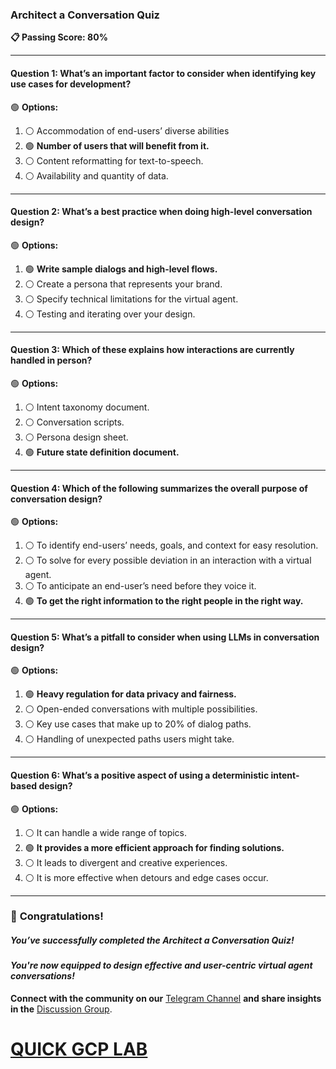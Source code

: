 ### **Architect a Conversation Quiz**  

**📋 Passing Score: 80%**  

---

#### **Question 1:** What’s an important factor to consider when identifying key use cases for development?  

🟢 **Options:**  
1. ⚪ Accommodation of end-users’ diverse abilities 
2. 🟢 **Number of users that will benefit from it.**
3. ⚪ Content reformatting for text-to-speech.  
4. ⚪ Availability and quantity of data.  

---

#### **Question 2:** What’s a best practice when doing high-level conversation design?  

🟢 **Options:**  
1. 🟢 **Write sample dialogs and high-level flows.**  
2. ⚪ Create a persona that represents your brand.  
3. ⚪ Specify technical limitations for the virtual agent.  
4. ⚪ Testing and iterating over your design.  

---

#### **Question 3:** Which of these explains how interactions are currently handled in person?  

🟢 **Options:**  
1. ⚪ Intent taxonomy document.  
2. ⚪ Conversation scripts.
3. ⚪ Persona design sheet.  
4. 🟢 **Future state definition document.**  

---

#### **Question 4:** Which of the following summarizes the overall purpose of conversation design?  

🟢 **Options:**  
1. ⚪ To identify end-users’ needs, goals, and context for easy resolution.  
2. ⚪ To solve for every possible deviation in an interaction with a virtual agent.  
3. ⚪ To anticipate an end-user’s need before they voice it.  
4. 🟢 **To get the right information to the right people in the right way.**  

---

#### **Question 5:** What’s a pitfall to consider when using LLMs in conversation design?  

🟢 **Options:**  
1. 🟢 **Heavy regulation for data privacy and fairness.**  
2. ⚪ Open-ended conversations with multiple possibilities.  
3. ⚪ Key use cases that make up to 20% of dialog paths.  
4. ⚪ Handling of unexpected paths users might take.  

---

#### **Question 6:** What’s a positive aspect of using a deterministic intent-based design?  

🟢 **Options:**  
1. ⚪ It can handle a wide range of topics.  
2. 🟢 **It provides a more efficient approach for finding solutions.**  
3. ⚪ It leads to divergent and creative experiences.  
4. ⚪ It is more effective when detours and edge cases occur.  

---

### 🎉 **Congratulations!**  
##### *You’ve successfully completed the Architect a Conversation Quiz!*  

#### *You're now equipped to design effective and user-centric virtual agent conversations!*  

**Connect with the community on our** [Telegram Channel](https://t.me/quickgcplab) **and share insights in the** [Discussion Group](https://t.me/quickgcplabchats).  

# [QUICK GCP LAB](https://www.youtube.com/@quickgcplab)  